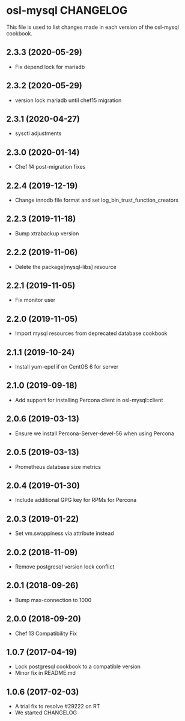 osl-mysql CHANGELOG
===================
This file is used to list changes made in each version of the
osl-mysql cookbook.

2.3.3 (2020-05-29)
------------------
- Fix depend lock for mariadb

2.3.2 (2020-05-29)
------------------
- version lock mariadb until chef15 migration

2.3.1 (2020-04-27)
------------------
- sysctl adjustments

2.3.0 (2020-01-14)
------------------
- Chef 14 post-migration fixes

2.2.4 (2019-12-19)
------------------
- Change innodb file format and set log_bin_trust_function_creators

2.2.3 (2019-11-18)
------------------
- Bump xtrabackup version

2.2.2 (2019-11-06)
------------------
- Delete the package[mysql-libs] resource

2.2.1 (2019-11-05)
------------------
- Fix monitor user

2.2.0 (2019-11-05)
------------------
- Import mysql resources from deprecated database cookbook

2.1.1 (2019-10-24)
------------------
- Install yum-epel if on CentOS 6 for server

2.1.0 (2019-09-18)
------------------
- Add support for installing Percona client in osl-mysql::client

2.0.6 (2019-03-13)
------------------
- Ensure we install Percona-Server-devel-56 when using Percona

2.0.5 (2019-03-13)
------------------
- Prometheus database size metrics

2.0.4 (2019-01-30)
------------------
- Include additional GPG key for RPMs for Percona

2.0.3 (2019-01-22)
------------------
- Set vm.swappiness via attribute instead

2.0.2 (2018-11-09)
------------------
- Remove postgresql version lock conflict

2.0.1 (2018-09-26)
------------------
- Bump max-connection to 1000

2.0.0 (2018-09-20)
------------------
- Chef 13 Compatibility Fix

1.0.7 (2017-04-19)
------------------
- Lock postgresql cookbook to a compatible version
- Minor fix in README.md

1.0.6 (2017-02-03)
------------------
- A trial fix to resolve #29222 on RT
- We started CHANGELOG
